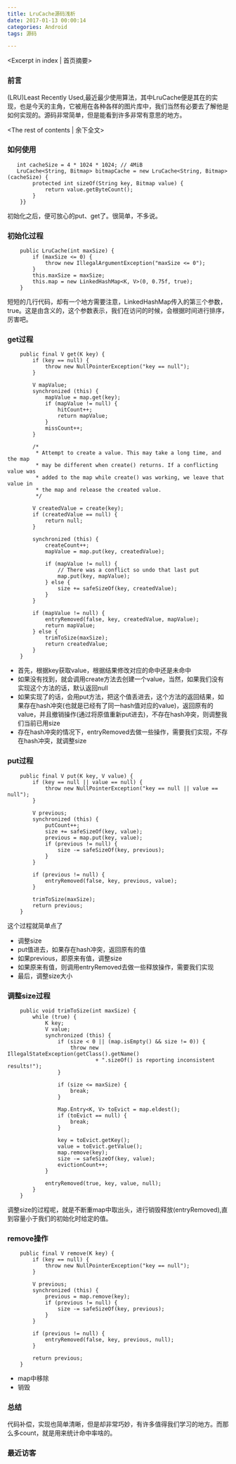```yaml
---
title: LruCache源码浅析
date: 2017-01-13 00:00:14
categories: Android
tags: 源码

---
```

<Excerpt in index | 首页摘要>
### 前言

(LRU)Least Recently Used,最近最少使用算法，其中LruCache便是其在的实现，也是今天的主角，它被用在各种各样的图片库中，我们当然有必要去了解他是如何实现的。源码非常简单，但是能看到许多非常有意思的地方。

<!-- more -->
<The rest of contents | 余下全文>


### 如何使用

```
   int cacheSize = 4 * 1024 * 1024; // 4MiB
   LruCache<String, Bitmap> bitmapCache = new LruCache<String, Bitmap>(cacheSize) {
        protected int sizeOf(String key, Bitmap value) {
            return value.getByteCount();
        }
    }}
```

初始化之后，便可放心的put、get了。很简单，不多说。

### 初始化过程

```
    public LruCache(int maxSize) {
        if (maxSize <= 0) {
            throw new IllegalArgumentException("maxSize <= 0");
        }
        this.maxSize = maxSize;
        this.map = new LinkedHashMap<K, V>(0, 0.75f, true);
    }
```

短短的几行代码，却有一个地方需要注意，LinkedHashMap传入的第三个参数，true。这是由含义的，这个参数表示，我们在访问的时候，会根据时间进行排序，厉害吧。

### get过程

```
    public final V get(K key) {
        if (key == null) {
            throw new NullPointerException("key == null");
        }

        V mapValue;
        synchronized (this) {
            mapValue = map.get(key);
            if (mapValue != null) {
                hitCount++;
                return mapValue;
            }
            missCount++;
        }

        /*
         * Attempt to create a value. This may take a long time, and the map
         * may be different when create() returns. If a conflicting value was
         * added to the map while create() was working, we leave that value in
         * the map and release the created value.
         */

        V createdValue = create(key);
        if (createdValue == null) {
            return null;
        }

        synchronized (this) {
            createCount++;
            mapValue = map.put(key, createdValue);

            if (mapValue != null) {
                // There was a conflict so undo that last put
                map.put(key, mapValue);
            } else {
                size += safeSizeOf(key, createdValue);
            }
        }

        if (mapValue != null) {
            entryRemoved(false, key, createdValue, mapValue);
            return mapValue;
        } else {
            trimToSize(maxSize);
            return createdValue;
        }
    }
```

* 首先，根据key获取value，根据结果修改对应的命中还是未命中
* 如果没有找到，就会调用create方法去创建一个value，当然，如果我们没有实现这个方法的话，默认返回null
* 如果实现了的话，会用put方法，把这个值丢进去，这个方法的返回结果，如果存在hash冲突(也就是已经有了同一hash值对应的value)，返回原有的value，并且撤销操作(通过将原值重新put进去)，不存在hash冲突，则调整我们当前已用size
* 存在hash冲突的情况下，entryRemoved去做一些操作，需要我们实现，不存在hash冲突，就调整size

### put过程

```
    public final V put(K key, V value) {
        if (key == null || value == null) {
            throw new NullPointerException("key == null || value == null");
        }

        V previous;
        synchronized (this) {
            putCount++;
            size += safeSizeOf(key, value);
            previous = map.put(key, value);
            if (previous != null) {
                size -= safeSizeOf(key, previous);
            }
        }

        if (previous != null) {
            entryRemoved(false, key, previous, value);
        }

        trimToSize(maxSize);
        return previous;
    }
```

这个过程就简单点了

* 调整size
* put值进去，如果存在hash冲突，返回原有的值
* 如果previous，即原来有值，调整size
* 如果原来有值，则调用entryRemoved去做一些释放操作，需要我们实现
* 最后，调整size大小

### 调整size过程

```
    public void trimToSize(int maxSize) {
        while (true) {
            K key;
            V value;
            synchronized (this) {
                if (size < 0 || (map.isEmpty() && size != 0)) {
                    throw new IllegalStateException(getClass().getName()
                            + ".sizeOf() is reporting inconsistent results!");
                }

                if (size <= maxSize) {
                    break;
                }

                Map.Entry<K, V> toEvict = map.eldest();
                if (toEvict == null) {
                    break;
                }

                key = toEvict.getKey();
                value = toEvict.getValue();
                map.remove(key);
                size -= safeSizeOf(key, value);
                evictionCount++;
            }

            entryRemoved(true, key, value, null);
        }
    }
```

调整size的过程呢，就是不断重map中取出头，进行销毁释放(entryRemoved),直到容量小于我们的初始化时给定的值。

### remove操作

```
    public final V remove(K key) {
        if (key == null) {
            throw new NullPointerException("key == null");
        }

        V previous;
        synchronized (this) {
            previous = map.remove(key);
            if (previous != null) {
                size -= safeSizeOf(key, previous);
            }
        }

        if (previous != null) {
            entryRemoved(false, key, previous, null);
        }

        return previous;
    }
```

* map中移除
* 销毁

### 总结

代码补偿，实现也简单清晰，但是却非常巧妙，有许多值得我们学习的地方。而那么多count，就是用来统计命中率啥的。






### 最近访客
<ul class="ds-recent-visitors" data-num-items="46" data-avatar-size="40"></ul>